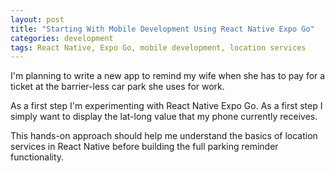 ```yaml
---
layout: post
title: "Starting With Mobile Development Using React Native Expo Go"
categories: development
tags: React Native, Expo Go, mobile development, location services
---
```


I'm planning to write a new app to remind my wife when she has to pay for a ticket at the barrier-less car park she uses for work.

As a first step I'm experimenting with React Native Expo Go. As a first step I simply want to display the lat-long value that my phone currently receives.

This hands-on approach should help me understand the basics of location services in React Native before building the full parking reminder functionality.